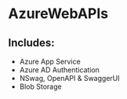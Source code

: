# AzureWebAPIs

## Includes:
- Azure App Service
- Azure AD Authentication
- NSwag, OpenAPI & SwaggerUI
- Blob Storage
  
